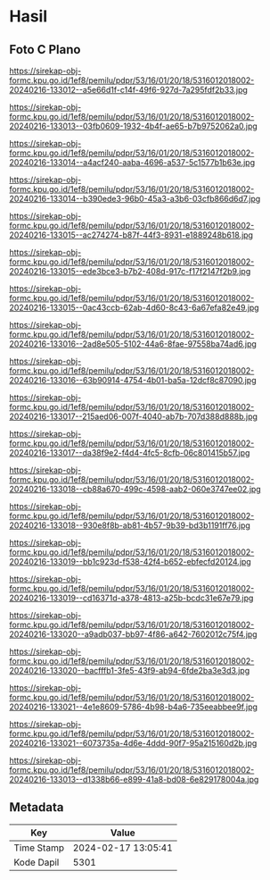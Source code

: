 # Hasil

## Foto C Plano

https://sirekap-obj-formc.kpu.go.id/1ef8/pemilu/pdpr/53/16/01/20/18/5316012018002-20240216-133012--a5e66d1f-c14f-49f6-927d-7a295fdf2b33.jpg

https://sirekap-obj-formc.kpu.go.id/1ef8/pemilu/pdpr/53/16/01/20/18/5316012018002-20240216-133013--03fb0609-1932-4b4f-ae65-b7b9752062a0.jpg

https://sirekap-obj-formc.kpu.go.id/1ef8/pemilu/pdpr/53/16/01/20/18/5316012018002-20240216-133014--a4acf240-aaba-4696-a537-5c1577b1b63e.jpg

https://sirekap-obj-formc.kpu.go.id/1ef8/pemilu/pdpr/53/16/01/20/18/5316012018002-20240216-133014--b390ede3-96b0-45a3-a3b6-03cfb866d6d7.jpg

https://sirekap-obj-formc.kpu.go.id/1ef8/pemilu/pdpr/53/16/01/20/18/5316012018002-20240216-133015--ac274274-b87f-44f3-8931-e1889248b618.jpg

https://sirekap-obj-formc.kpu.go.id/1ef8/pemilu/pdpr/53/16/01/20/18/5316012018002-20240216-133015--ede3bce3-b7b2-408d-917c-f17f2147f2b9.jpg

https://sirekap-obj-formc.kpu.go.id/1ef8/pemilu/pdpr/53/16/01/20/18/5316012018002-20240216-133015--0ac43ccb-62ab-4d60-8c43-6a67efa82e49.jpg

https://sirekap-obj-formc.kpu.go.id/1ef8/pemilu/pdpr/53/16/01/20/18/5316012018002-20240216-133016--2ad8e505-5102-44a6-8fae-97558ba74ad6.jpg

https://sirekap-obj-formc.kpu.go.id/1ef8/pemilu/pdpr/53/16/01/20/18/5316012018002-20240216-133016--63b90914-4754-4b01-ba5a-12dcf8c87090.jpg

https://sirekap-obj-formc.kpu.go.id/1ef8/pemilu/pdpr/53/16/01/20/18/5316012018002-20240216-133017--215aed06-007f-4040-ab7b-707d388d888b.jpg

https://sirekap-obj-formc.kpu.go.id/1ef8/pemilu/pdpr/53/16/01/20/18/5316012018002-20240216-133017--da38f9e2-f4d4-4fc5-8cfb-06c801415b57.jpg

https://sirekap-obj-formc.kpu.go.id/1ef8/pemilu/pdpr/53/16/01/20/18/5316012018002-20240216-133018--cb88a670-499c-4598-aab2-060e3747ee02.jpg

https://sirekap-obj-formc.kpu.go.id/1ef8/pemilu/pdpr/53/16/01/20/18/5316012018002-20240216-133018--930e8f8b-ab81-4b57-9b39-bd3b1191ff76.jpg

https://sirekap-obj-formc.kpu.go.id/1ef8/pemilu/pdpr/53/16/01/20/18/5316012018002-20240216-133019--bb1c923d-f538-42f4-b652-ebfecfd20124.jpg

https://sirekap-obj-formc.kpu.go.id/1ef8/pemilu/pdpr/53/16/01/20/18/5316012018002-20240216-133019--cd16371d-a378-4813-a25b-bcdc31e67e79.jpg

https://sirekap-obj-formc.kpu.go.id/1ef8/pemilu/pdpr/53/16/01/20/18/5316012018002-20240216-133020--a9adb037-bb97-4f86-a642-7602012c75f4.jpg

https://sirekap-obj-formc.kpu.go.id/1ef8/pemilu/pdpr/53/16/01/20/18/5316012018002-20240216-133020--bacfffb1-3fe5-43f9-ab94-6fde2ba3e3d3.jpg

https://sirekap-obj-formc.kpu.go.id/1ef8/pemilu/pdpr/53/16/01/20/18/5316012018002-20240216-133021--4e1e8609-5786-4b98-b4a6-735eeabbee9f.jpg

https://sirekap-obj-formc.kpu.go.id/1ef8/pemilu/pdpr/53/16/01/20/18/5316012018002-20240216-133021--6073735a-4d6e-4ddd-90f7-95a215160d2b.jpg

https://sirekap-obj-formc.kpu.go.id/1ef8/pemilu/pdpr/53/16/01/20/18/5316012018002-20240216-133013--d1338b66-e899-41a8-bd08-6e829178004a.jpg


## Metadata

| Key        | Value               |
| ---------- | ------------------- |
| Time Stamp | 2024-02-17 13:05:41 |
| Kode Dapil | 5301                |



